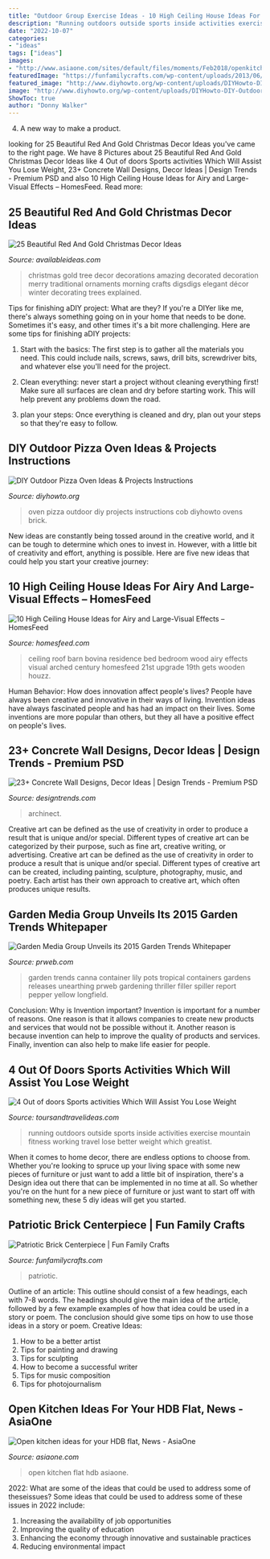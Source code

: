 ```yaml
---
title: "Outdoor Group Exercise Ideas - 10 High Ceiling House Ideas For Airy And Large-visual Effects – Homesfeed"
description: "Running outdoors outside sports inside activities exercise mountain fitness working travel lose better weight which greatist"
date: "2022-10-07"
categories:
- "ideas"
tags: ["ideas"]
images:
- "http://www.asiaone.com/sites/default/files/moments/Feb2018/openkitchen_14.jpg"
featuredImage: "https://funfamilycrafts.com/wp-content/uploads/2013/06/brick-flag-hero.jpg"
featured_image: "http://www.diyhowto.org/wp-content/uploads/DIYHowto-DIY-Outdoor-Pizza-Oven-Ideas-Projects-04.jpg"
image: "http://www.diyhowto.org/wp-content/uploads/DIYHowto-DIY-Outdoor-Pizza-Oven-Ideas-Projects-04.jpg"
ShowToc: true
author: "Donny Walker"
---
```



4. A new way to make a product.

	

		
looking for 25 Beautiful Red And Gold Christmas Decor Ideas you've came to the right page. We have 8 Pictures about 25 Beautiful Red And Gold Christmas Decor Ideas like 4 Out of doors Sports activities Which Will Assist You Lose Weight, 23+ Concrete Wall Designs, Decor Ideas | Design Trends - Premium PSD and also 10 High Ceiling House Ideas for Airy and Large-Visual Effects – HomesFeed. Read more:
		
    
## 25 Beautiful Red And Gold Christmas Decor Ideas

<img loading=lazy src="http://availableideas.com/wp-content/uploads/2015/09/beautiful-red-and-gold-christmas-decorations.jpg" onerror="this.onerror=null;this.src='https://tse2.mm.bing.net/th?id=OIP.z63Q77i4wnN22y75CYxA3AHaLG&amp;pid=15.1';" alt="25 Beautiful Red And Gold Christmas Decor Ideas">

_Source: availableideas.com_

>christmas gold tree decor decorations amazing decorated decoration merry traditional ornaments morning crafts digsdigs elegant décor winter decorating trees explained. 

	

Tips for finishing aDIY project: What are they?
If you're a DIYer like me, there's always something going on in your home that needs to be done. Sometimes it's easy, and other times it's a bit more challenging. Here are some tips for finishing aDIY projects:
1. Start with the basics: The first step is to gather all the materials you need. This could include nails, screws, saws, drill bits, screwdriver bits, and whatever else you'll need for the project.

2. Clean everything: never start a project without cleaning everything first! Make sure all surfaces are clean and dry before starting work. This will help prevent any problems down the road.

3. plan your steps: Once everything is cleaned and dry, plan out your steps so that they're easy to follow.

    
## DIY Outdoor Pizza Oven Ideas &amp; Projects Instructions

<img loading=lazy src="http://www.diyhowto.org/wp-content/uploads/DIYHowto-DIY-Outdoor-Pizza-Oven-Ideas-Projects-04.jpg" onerror="this.onerror=null;this.src='https://tse1.mm.bing.net/th?id=OIP.qFnGDj01f6tf3kNpPEVVXwHaNQ&amp;pid=15.1';" alt="DIY Outdoor Pizza Oven Ideas &amp; Projects Instructions">

_Source: diyhowto.org_

>oven pizza outdoor diy projects instructions cob diyhowto ovens brick. 

	

New ideas are constantly being tossed around in the creative world, and it can be tough to determine which ones to invest in. However, with a little bit of creativity and effort, anything is possible. Here are five new ideas that could help you start your creative journey:  

    
## 10 High Ceiling House Ideas For Airy And Large-Visual Effects – HomesFeed

<img loading=lazy src="http://homesfeed.com/wp-content/uploads/2018/03/high-arched-ceiling-bedroom-with-wood-siding-roof-and-solid-wood-supports-drop-leaf-console-table-wood-bed-frame.jpg" onerror="this.onerror=null;this.src='https://tse2.mm.bing.net/th?id=OIP.NuolnZpXGJzF-tIF5y-6swHaE7&amp;pid=15.1';" alt="10 High Ceiling House Ideas for Airy and Large-Visual Effects – HomesFeed">

_Source: homesfeed.com_

>ceiling roof barn bovina residence bed bedroom wood airy effects visual arched century homesfeed 21st upgrade 19th gets wooden houzz. 

	

Human Behavior: How does innovation affect people's lives?
People have always been creative and innovative in their ways of living. Invention ideas have always fascinated people and has had an impact on their lives. Some inventions are more popular than others, but they all have a positive effect on people's lives.

    
## 23+ Concrete Wall Designs, Decor Ideas | Design Trends - Premium PSD

<img loading=lazy src="https://images.designtrends.com/wp-content/uploads/2016/03/21110226/Dining-Room-Concrete-Wall.jpeg" onerror="this.onerror=null;this.src='https://tse1.mm.bing.net/th?id=OIP.wUCInLWd9QQE6rH_2xio9AHaJ4&amp;pid=15.1';" alt="23+ Concrete Wall Designs, Decor Ideas | Design Trends - Premium PSD">

_Source: designtrends.com_

>archinect. 

	

Creative art can be defined as the use of creativity in order to produce a result that is unique and/or special. Different types of creative art can be categorized by their purpose, such as fine art, creative writing, or advertising.
Creative art can be defined as the use of creativity in order to produce a result that is unique and/or special. Different types of creative art can be created, including painting, sculpture, photography, music, and poetry. Each artist has their own approach to creative art, which often produces unique results.

    
## Garden Media Group Unveils Its 2015 Garden Trends Whitepaper

<img loading=lazy src="http://ww1.prweb.com/prfiles/2014/10/31/12481769/canna-pepper.jpg" onerror="this.onerror=null;this.src='https://tse3.mm.bing.net/th?id=OIP.Lj9_1QfSnMlg5F3q3j54iAHaLI&amp;pid=15.1';" alt="Garden Media Group Unveils its 2015 Garden Trends Whitepaper">

_Source: prweb.com_

>garden trends canna container lily pots tropical containers gardens releases unearthing prweb gardening thriller filler spiller report pepper yellow longfield. 

	

Conclusion: Why is Invention important?
Invention is important for a number of reasons. One reason is that it allows companies to create new products and services that would not be possible without it. Another reason is because invention can help to improve the quality of products and services. Finally, invention can also help to make life easier for people.

    
## 4 Out Of Doors Sports Activities Which Will Assist You Lose Weight

<img loading=lazy src="https://www.toursandtravelideas.com/wp-content/uploads/2018/01/Running_Mountain.jpg" onerror="this.onerror=null;this.src='https://tse4.mm.bing.net/th?id=OIP.-9v9NRC4uioYyKABZvsL9gHaD1&amp;pid=15.1';" alt="4 Out of doors Sports activities Which Will Assist You Lose Weight">

_Source: toursandtravelideas.com_

>running outdoors outside sports inside activities exercise mountain fitness working travel lose better weight which greatist. 

	

When it comes to home decor, there are endless options to choose from. Whether you're looking to spruce up your living space with some new pieces of furniture or just want to add a little bit of inspiration, there's a Design idea out there that can be implemented in no time at all. So whether you're on the hunt for a new piece of furniture or just want to start off with something new, these 5 diy ideas will get you started.

    
## Patriotic Brick Centerpiece | Fun Family Crafts

<img loading=lazy src="https://funfamilycrafts.com/wp-content/uploads/2013/06/brick-flag-hero.jpg" onerror="this.onerror=null;this.src='https://tse4.mm.bing.net/th?id=OIP.5OcCq3cA2tuPYAhjsOPvMAHaLK&amp;pid=15.1';" alt="Patriotic Brick Centerpiece | Fun Family Crafts">

_Source: funfamilycrafts.com_

>patriotic. 

	

Outline of an article: This outline should consist of a few headings, each with 7-8 words. The headings should give the main idea of the article, followed by a few example examples of how that idea could be used in a story or poem. The conclusion should give some tips on how to use those ideas in a story or poem.
Creative Ideas:

1. How to be a better artist 
2. Tips for painting and drawing 
3. Tips for sculpting 
4. How to become a successful writer 
5. Tips for music composition 
6. Tips for photojournalism 

    
## Open Kitchen Ideas For Your HDB Flat, News - AsiaOne

<img loading=lazy src="http://www.asiaone.com/sites/default/files/moments/Feb2018/openkitchen_14.jpg" onerror="this.onerror=null;this.src='https://tse4.mm.bing.net/th?id=OIP.exaWJ0hipLahtx0r4p2_IgHaFZ&amp;pid=15.1';" alt="Open kitchen ideas for your HDB flat, News - AsiaOne">

_Source: asiaone.com_

>open kitchen flat hdb asiaone. 

	

2022: What are some of the ideas that could be used to address some of theseissues?
Some ideas that could be used to address some of these issues in 2022 include: 
1. Increasing the availability of job opportunities 
2. Improving the quality of education 
3. Enhancing the economy through innovative and sustainable practices 
4. Reducing environmental impact 

